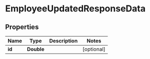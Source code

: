 

# EmployeeUpdatedResponseData


## Properties

| Name | Type | Description | Notes |
|------------ | ------------- | ------------- | -------------|
|**id** | **Double** |  |  [optional] |



